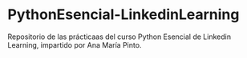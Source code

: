 # PythonEsencial-LinkedinLearning
Repositorio de las prácticaas del curso Python Esencial de Linkedin Learning, impartido por Ana María Pinto.
